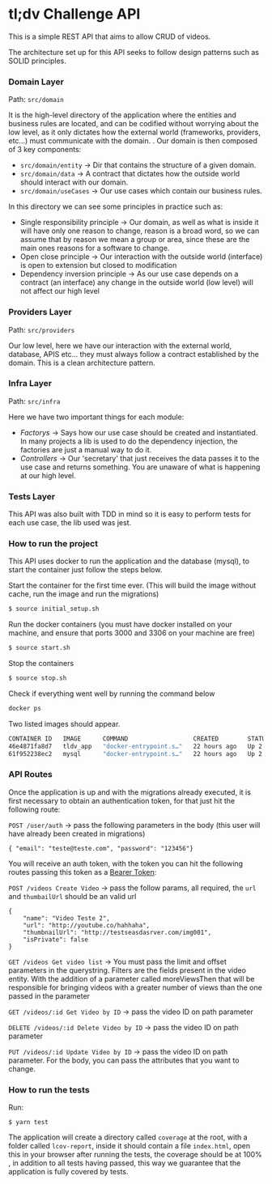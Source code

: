 # tl;dv Challenge API

This is a simple REST API that aims to allow CRUD of videos.

The architecture set up for this API seeks to follow design patterns such as SOLID principles.

### Domain Layer

Path: `src/domain`

It is the high-level directory of the application where the entities and business rules are located, and can be codified without worrying about the low level, as it only dictates how the external world (frameworks, providers, etc...) must communicate with the domain. . Our domain is then composed of 3 key components:
- `src/domain/entity` -> Dir that contains the structure of a given domain.
- `src/domain/data` -> A contract that dictates how the outside world should interact with our domain.
- `src/domain/useCases` -> Our use cases which contain our business rules.

In this directory we can see some principles in practice such as:
- Single responsibility principle -> Our domain, as well as what is inside it will have only one reason to change, reason is a broad word, so we can assume that by reason we mean a group or area, since these are the main ones reasons for a software to change.
- Open close principle -> Our interaction with the outside world (interface) is open to extension but closed to modification
- Dependency inversion principle -> As our use case depends on a contract (an interface) any change in the outside world (low level) will not affect our high level

### Providers Layer

Path: `src/providers`

Our low level, here we have our interaction with the external world, database, APIS etc... they must always follow a contract established by the domain. This is a clean architecture pattern.

### Infra Layer

Path: `src/infra`

Here we have two important things for each module:
- _Factorys_ -> Says how our use case should be created and instantiated. In many projects a lib is used to do the dependency injection, the factories are just a manual way to do it.
- _Controllers_ -> Our 'secretary' that just receives the data passes it to the use case and returns something. You are unaware of what is happening at our high level.

### Tests Layer

This API was also built with TDD in mind so it is easy to perform tests for each use case, the lib used was jest.

### How to run the project

This API uses docker to run the application and the database (mysql), to start the container just follow the steps below.

Start the container for the first time ever. (This will build the image without cache, run the image and run the migrations)
```sh
$ source initial_setup.sh
```

Run the docker containers (you must have docker installed on your machine, and ensure that ports 3000 and 3306 on your machine are free)
```sh
$ source start.sh
```

Stop the containers
```sh
$ source stop.sh
```

Check if everything went well by running the command below
```sh
docker ps
```
Two listed images should appear.
```sh
CONTAINER ID   IMAGE      COMMAND                  CREATED        STATUS       PORTS                               NAMES
46e4871fa8d7   tldv_app   "docker-entrypoint.s…"   22 hours ago   Up 2 hours   0.0.0.0:3000->3000/tcp              app-tldv
61f952238ec2   mysql      "docker-entrypoint.s…"   22 hours ago   Up 2 hours   0.0.0.0:3306->3306/tcp, 33060/tcp   database-tldv
```

### API Routes

Once the application is up and with the migrations already executed, it is first necessary to obtain an authentication token, for that just hit the following route:

`POST /user/auth` -> pass the following parameters in the body (this user will have already been created in migrations)

```ssh
{ "email": "teste@teste.com", "password": "123456"}
``` 


You will receive an auth token, with the token you can hit the following routes passing this token as a [Bearer Token](https://internationaltradeadministration.github.io/DevPortalMessages/IntroToNewAuthType.html#:~:text=If%20you're%20using%20Insomnia,in%20the%20%E2%80%9CPREFIX%E2%80%9D%20field.):

`POST /videos Create Video` -> pass the follow params, all required, the `url` and `thumbailUrl` should be an valid url
```ssh
{
	"name": "Video Teste 2",
	"url": "http://youtube.co/hahhaha",
	"thumbnailUrl": "http://testseasdasrver.com/img001",
	"isPrivate": false
}
```

`GET /videos Get video list` -> You must pass the limit and offset parameters in the querystring. Filters are the fields present in the video entity. With the addition of a parameter called moreViewsThen that will be responsible for bringing videos with a greater number of views than the one passed in the parameter

`GET /videos/:id Get Video by ID` -> pass the video ID on path parameter

`DELETE /videos/:id Delete Video by ID` -> pass the video ID on path parameter

`PUT /videos/:id Update Video by ID` -> pass the video ID on path parameter. For the body, you can pass the attributes that you want to change.


### How to run the tests

Run:
```ssh
$ yarn test
```

The application will create a directory called `coverage` at the root, with a folder called `lcov-report`, inside it should contain a file `index.html`, open this in your browser after running the tests, the coverage should be at 100% , in addition to all tests having passed, this way we guarantee that the application is fully covered by tests.
